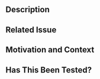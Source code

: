 <!--- Provide a general summary of your changes in the Title above -->

## Description
<!--- Describe your changes in detail, use a list if desired -->

## Related Issue
<!--- Issues are not REQUIRED for a pull request, but are HIGHLY suggested -->
<!--- Please link to the issue here: -->

## Motivation and Context
<!--- Why is this change required? What problem does it solve? -->

## Has This Been Tested?
<!--- Describe how you tested your changes -->
